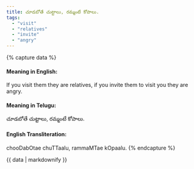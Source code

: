 ```yaml
---
title: చూడబోతే చుట్టాలు, రమ్మంటే కోపాలు.
tags:
  - "visit"
  - "relatives"
  - "invite"
  - "angry"
---
```


{% capture data %}
#### Meaning in English:
If you visit them they are relatives, if you invite them to visit you they are angry.

#### Meaning in Telugu:
చూడబోతే చుట్టాలు, రమ్మంటే కోపాలు.

#### English Transliteration:
chooDabOtae chuTTaalu, rammaMTae kOpaalu.
{% endcapture %}

{{ data | markdownify }}


